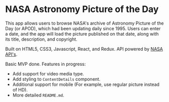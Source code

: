 # NASA Astronomy Picture of the Day

This app allows users to browse NASA's archive of Astronomy Picture of the Day (or APOD), which had been updating daily since 1995. Users can enter a date, and the app will load the picture published on that date, along with its title, description, and copyright.

Built on HTML5, CSS3, Javascript, React, and Redux. API powered by [NASA API's](https://api.nasa.gov/index.html).

Basic MVP done. Features in progress:
* Add support for video media type.
* Add styling to `ContentDetails` component.
* Additional support for mobile (For example, use regular picture instead of HD).
* More detailed `README.md`.
